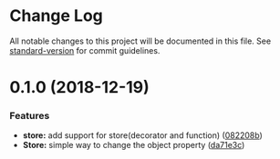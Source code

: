 # Change Log

All notable changes to this project will be documented in this file. See [standard-version](https://github.com/conventional-changelog/standard-version) for commit guidelines.

<a name="0.1.0"></a>
# 0.1.0 (2018-12-19)


### Features

* **store:** add support for store(decorator and function) ([082208b](https://github.com/HalZhan/kiss-vuex/commit/082208b))
* **Store:** simple way to change the object property ([da71e3c](https://github.com/HalZhan/kiss-vuex/commit/da71e3c))
